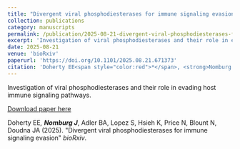```yaml
---
title: "Divergent viral phosphodiesterases for immune signaling evasion"
collection: publications
category: manuscripts
permalink: /publication/2025-08-21-divergent-viral-phosphodiesterases-for-immune-sign
excerpt: 'Investigation of viral phosphodiesterases and their role in evading host immune signaling pathways.'
date: 2025-08-21
venue: 'bioRxiv'
paperurl: 'https://doi.org/10.1101/2025.08.21.671373'
citation: 'Doherty EE<span style="color:red">*</span>, <strong>Nomburg J</strong><span style="color:red">*</span>, Adler BA, Lopez S, Hsieh K, Price N, Blount N, Doudna JA (2025). "Divergent viral phosphodiesterases for immune signaling evasion" <i>bioRxiv</i>.'
---
```


Investigation of viral phosphodiesterases and their role in evading host immune signaling pathways.

<a href='https://doi.org/10.1101/2025.08.21.671373'>Download paper here</a>

Doherty EE<span style="color:red">*</span>, <strong>Nomburg J</strong><span style="color:red">*</span>, Adler BA, Lopez S, Hsieh K, Price N, Blount N, Doudna JA (2025). "Divergent viral phosphodiesterases for immune signaling evasion" <i>bioRxiv</i>.
